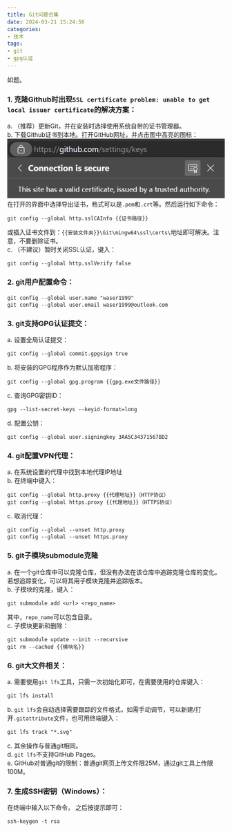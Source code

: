 ```yaml
---
title: Git问题合集
date: 2024-03-21 15:24:56
categories: 
- 技术
tags: 
- git
- gpg认证
---
```

如题。
<!--more-->

### 1. 克隆Github时出现`SSL certificate problem: unable to get local issuer certificate`的解决方案：  

a. （推荐）更新Git，并在安装时选择使用系统自带的证书管理器。   
b. 下载Github证书到本地。打开GitHub网址，并点击图中高亮的图标：
![浏览器证书图标](../images/cert.png)
在打开的界面中选择导出证书，格式可以是`.pem`和`.crt`等。然后运行如下命令：
```
git config --global http.sslCAInfo {{证书路径}}
```
或插入证书文件到：`{{安装文件夹}}\Git\mingw64\ssl\certs\`地址即可解决。注意，不要删除证书。  
c. （不建议）暂时关闭SSL认证，键入：
```
git config --global http.sslVerify false
```
        
### 2. git用户配置命令：
```
git config --global user.name "waser1999"
git config --global user.email waser1999@outlook.com
```
    
### 3. git支持GPG认证提交：  
a. 设置全局认证提交：
```
git config --global commit.gpgsign true
```
b. 将安装的GPG程序作为默认加密程序：
```
git config --global gpg.program {{gpg.exe文件路径}}
```
c. 查询GPG密钥ID：
```
gpg --list-secret-keys --keyid-format=long
```
d. 配置公钥：
```
git config --global user.signingkey 3AA5C34371567BD2
```

### 4. git配置VPN代理：  
a. 在系统设置的代理中找到本地代理IP地址  
b. 在终端中键入：  
```
git config --global http.proxy {{代理地址}}（HTTP协议）
git config --global https.proxy {{代理地址}}（HTTPS协议）
```
c. 取消代理：
```
git config --global --unset http.proxy
git config --global --unset https.proxy
```

### 5. git子模块submodule克隆  
a. 在一个git仓库中可以克隆仓库，但没有办法在该仓库中追踪克隆仓库的变化。若想追踪变化，可以将其用子模块克隆并追踪版本。  
b. 子模块的克隆，键入：
```
git submodule add <url> <repo_name>
```
其中，`repo_name`可以包含目录。  
c. 子模块更新和删除：
```
git submodule update --init --recursive
git rm --cached {{模块名}}
```

### 6. git大文件相关：  
a. 需要使用`git lfs`工具，只需一次初始化即可，在需要使用的仓库键入：
```
git lfs install
```
b. `git lfs`会自动选择需要跟踪的文件格式，如需手动调节，可以新建/打开`.gitattribute`文件，也可用终端键入：
```
git lfs track "*.svg"
```
c. 其余操作与普通git相同。  
d. `git lfs`不支持GitHub Pages。  
e. GitHub对普通git的限制：普通git网页上传文件限25M，通过git工具上传限100M。

### 7. 生成SSH密钥（Windows）：
在终端中输入以下命令， 之后按提示即可：
```
ssh-keygen -t rsa
```